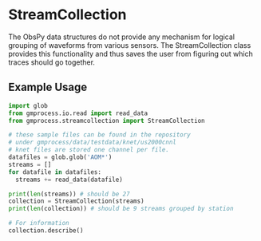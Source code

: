 # StreamCollection

The ObsPy data structures do not provide any mechanism for logical grouping of
waveforms from various sensors. The StreamCollection class provides this
functionality and thus saves the user from figuring out which traces should go
together.

## Example Usage

```python
import glob
from gmprocess.io.read import read_data
from gmprocess.streamcollection import StreamCollection

# these sample files can be found in the repository
# under gmprocess/data/testdata/knet/us2000cnnl
# knet files are stored one channel per file.
datafiles = glob.glob('AOM*')
streams = []
for datafile in datafiles:
  streams += read_data(datafile)

print(len(streams)) # should be 27
collection = StreamCollection(streams)
print(len(collection)) # should be 9 streams grouped by station

# For information
collection.describe()
```
